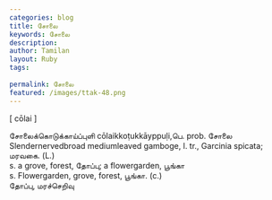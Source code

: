 ```yaml
---
categories: blog
title: சோலை
keywords: சோலை
description: 
author: Tamilan
layout: Ruby
tags: 
 
permalink: சோலை
featured: /images/ttak-48.png
---
```

  
[ cōlai ]  
  
சோலைக்கொடுக்காய்ப்புளி cōlaikkoṭukkāyppuḷi,பெ. prob. சோலை Slendernervedbroad mediumleaved gamboge, l. tr., Garcinia spicata; மரவகை. (L.)  
s. a grove, forest, தோப்பு; a flowergarden, பூங்கா  
s. Flowergarden, grove, forest, பூங்கா. (c.)  
தோப்பு, மரச்செறிவு